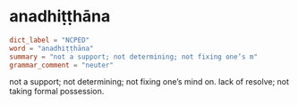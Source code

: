 # anadhiṭṭhāna

``` toml
dict_label = "NCPED"
word = "anadhiṭṭhāna"
summary = "not a support; not determining; not fixing one’s m"
grammar_comment = "neuter"
```

not a support; not determining; not fixing one’s mind on. lack of resolve; not taking formal possession.

